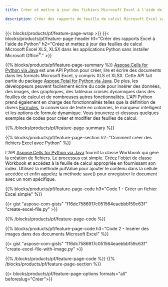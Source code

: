 ```yaml
---
title: Créer et mettre à jour des fichiers Microsoft Excel à l'aide de Python 

description: Créer des rapports de feuille de calcul Microsoft Excel sans installer Microsoft Office 
---
```


{{< blocks/products/pf/feature-page-wrap >}}
{{< blocks/products/pf/feature-page-header h1="Créer des rapports Excel à l'aide de Python" h2="Créez et mettez à jour des feuilles de calcul Microsoft Excel XLS, XLSX dans les applications Python sans installer Microsoft Office<sup>&reg;</sup>." >}}

{{% blocks/products/pf/feature-page-summary %}}
[Aspose.Cells for Python via Java](https://products.aspose.com/cells/python-java/) est une API Python pour créer, lire et écrire des documents dans les formats Microsoft Excel, y compris XLS et XLSX. Cette API fait partie du package [Aspose.Total for Python via Java](https://products.aspose.com/total/python-java/). De plus, les développeurs peuvent facilement écrire du code pour insérer des données, des images, des graphiques, des tableaux croisés dynamiques dans des feuilles de calcul et de nombreuses autres fonctionnalités. L'API Python prend également en charge des fonctionnalités telles que la définition de divers [Formules](https://docs.aspose.com/cells/python-java/supported-formula-functions/), la conversion de texte en colonnes, le marqueur intelligent et les options de formule dynamique. Vous trouverez ci-dessous quelques exemples de codes pour créer et modifier des feuilles de calcul.

{{% /blocks/products/pf/feature-page-summary  %}}

{{% blocks/products/pf/feature-page-section  h2="Comment créer des fichiers Excel avec Python" %}}

L'API [Aspose.Cells for Python via Java](https://products.aspose.com/cells/python-java/) fournit la classe Workbook qui gère la création de fichiers. Le processus est simple. Créez l'objet de classe Workbook et accédez à la feuille de calcul appropriée en fournissant son index. Utilisez la méthode putValue pour ajouter le contenu dans la cellule accédée et enfin appelez la méthode save() pour enregistrer le document avec un nom spécifique.

{{% blocks/products/pf/feature-page-code h3="Code 1 - Créer un fichier Excel simple" %}}

{{< gist "aspose-com-gists" "f16dc7586917c051564eaebbb159c63f" "create-excel-file.py" >}}

{{% /blocks/products/pf/feature-page-code  %}}

{{% blocks/products/pf/feature-page-code h3="Code 2 - Insérer des images dans des documents Microsoft Excel" %}}

{{< gist "aspose-com-gists" "f16dc7586917c051564eaebbb159c63f" "create-excel-file-with-image.py" >}}

{{% /blocks/products/pf/feature-page-code  %}}
{{% /blocks/products/pf/feature-page-section %}}

{{< blocks/products/pf/feature-page-options formats="all" beforeslug="Créer">}}